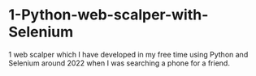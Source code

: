 # 1-Python-web-scalper-with-Selenium
1 web scalper which I have developed in my free time using Python and Selenium around 2022 when I was searching a phone for a friend.
